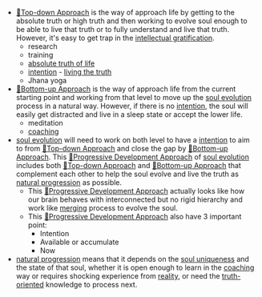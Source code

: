 - [🌲Top-down Approach](<🌲Top-down Approach.md>) is the way of approach life by getting to the absolute truth or high truth and then working to evolve soul enough to be able to live that truth or to fully understand and live that truth. However, it's easy to get trap in the [intellectual gratification](<intellectual gratification.md>).
    - research
    - training
    - [absolute truth of life](<absolute truth of life.md>) 
    - [intention](<intention.md>) - [living the truth](<living the truth.md>)
    - Jhana yoga
- [🌲Bottom-up Approach](<🌲Bottom-up Approach.md>) is the way of approach life from the current starting point and working from that level to move up the [soul evolution](<soul evolution.md>) process in a natural way. However, if there is no [intention](<intention.md>), the soul will easily get distracted and live in a sleep state or accept the lower life.
    - meditation
    - [coaching](<coaching.md>)
- [soul evolution](<soul evolution.md>) will need to work on both level to have a [intention](<intention.md>) to aim to from [🌲Top-down Approach](<🌲Top-down Approach.md>) and close the gap by [🌲Bottom-up Approach](<🌲Bottom-up Approach.md>). This [🌱Progressive Development Approach](<🌱Progressive Development Approach.md>) of [soul evolution](<soul evolution.md>) includes both [🌲Top-down Approach](<🌲Top-down Approach.md>) and [🌲Bottom-up Approach](<🌲Bottom-up Approach.md>) that complement each other to help the soul evolve and live the truth as [natural progression](<natural progression.md>) as possible.
    - This [🌱Progressive Development Approach](<🌱Progressive Development Approach.md>) actually looks like how our brain behaves with interconnected but no rigid hierarchy and work like [merging](<merging.md>) process to evolve the soul.
    - This [🌱Progressive Development Approach](<🌱Progressive Development Approach.md>) also have 3 important point:
        - Intention
        - Available or accumulate
        - Now
- [natural progression](<natural progression.md>) means that it depends on the [soul uniqueness](<soul uniqueness.md>) and the state of that soul, whether it is open enough to learn in the [coaching](<coaching.md>) way or requires shocking experience from [reality](<reality.md>), or need the [truth-oriented](<truth-oriented.md>) knowledge to process next.
